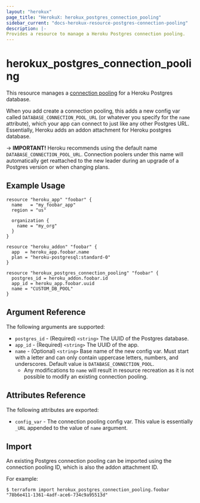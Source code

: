 ```yaml
---
layout: "herokux"
page_title: "HerokuX: herokux_postgres_connection_pooling"
sidebar_current: "docs-herokux-resource-postgres-connection-pooling"
description: |-
Provides a resource to manage a Heroku Postgres connection pooling.
---
```


# herokux_postgres_connection_pooling

This resource manages a [connection pooling](https://devcenter.heroku.com/articles/postgres-connection-pooling)
for a Heroku Postgres database.

When you add create a connection pooling, this adds a new config var called `DATABASE_CONNECTION_POOL_URL`
(or whatever you specify for the `name` attribute), which your app can connect to just like any other Postgres URL.
Essentially, Heroku adds an addon attachment for Heroku postgres database.

-> **IMPORTANT!**
Heroku recommends using the default name `DATABASE_CONNECTION_POOL_URL`. Connection poolers under this name will
automatically get reattached to the new leader during an upgrade of a Postgres version or when changing plans.

## Example Usage

```hcl-terraform
resource "heroku_app" "foobar" {
  name   = "my_foobar_app"
  region = "us"

  organization {
    name = "my_org"
  }
}

resource "heroku_addon" "foobar" {
  app  = heroku_app.foobar.name
  plan = "heroku-postgresql:standard-0"
}

resource "herokux_postgres_connection_pooling" "foobar" {
  postgres_id = heroku_addon.foobar.id
  app_id = heroku_app.foobar.uuid
  name = "CUSTOM_DB_POOL"
}
```

## Argument Reference

The following arguments are supported:

* `postgres_id` - (Required) `<string>` The UUID of the Postgres database.
* `app_id` - (Required) `<string>` The UUID of the app.
* `name` - (Optional) `<string>` Base name of the new config var. Must start with a letter and can only contain
  uppercase letters, numbers, and underscores. Default value is `DATABASE_CONNECTION_POOL`.
  * Any modifications to `name` will result in resource recreation as it is not possible to modify an existing
    connection pooling.

## Attributes Reference

The following attributes are exported:

* `config_var` - The connection pooling config var. This value is essentially `_URL` appended to the value of `name` argument.

## Import

An existing Postgres connection pooling can be imported using the connection pooling ID, which is also
the addon attachment ID.

For example:

```shell script
$ terraform import herokux_postgres_connection_pooling.foobar "78b6e411-1361-4adf-ace6-734c9a95513d"
```
